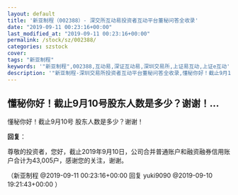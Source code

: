 ```yaml
---
layout: default
title: '新亚制程（002388）- 深交所互动易投资者互动平台董秘问答全收录'
date: "2019-09-11 00:23:16+00:00"
last_modified_at: "2019-09-11 00:23:16+00:00"
permalink: /stock/sz/002388/
categories: szstock
cover: 
tags: "新亚制程"
keywords: '"新亚制程",002388,互动易,深证互动易,深圳交易所,上证易互动,上证e互动'
description: '"新亚制程-深圳交易所投资者互动平台董秘问答全收录,懂秘你好！截止9月10号 股东人数是多少？谢谢！"'
---
```


## 懂秘你好！截止9月10号股东人数是多少？谢谢！...

懂秘你好！截止9月10号 股东人数是多少？谢谢！

**回复**：

尊敬的投资者，您好，截止2019年9月10日，公司合并普通账户和融资融券信用账户合计为43,005户，感谢您的关注，谢谢。 

（新亚制程  @2019-09-11 00:23:16+00:00 回复 yuki9090  @2019-09-10 19:21:43+00:00 ）

